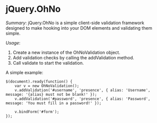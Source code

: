 jQuery.OhNo
===========

_Summary_: jQuery.OhNo is a simple client-side validation framework designed to make hooking into your DOM elements and validating them simple.

_Usage_:

1. Create a new instance of the OhNoValidation object.
2. Add validation checks by calling the addValidation method.
3. Call validate to start the validation.

A simple example:

	$(document).ready(function() {
		var v = new OhNoValidation();
		v.addValidation('#username', 'presence', { alias: 'Username', message: '{alias} must not be blank!' });
		v.addValidation('#password', 'presence', { alias: 'Password', message: 'You must fill in a password!' });

		v.bindForm('#form');
	});
